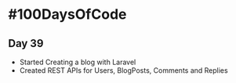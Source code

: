 # #100DaysOfCode
## Day 39
* Started Creating a blog with Laravel
* Created REST APIs for Users, BlogPosts, Comments and Replies

